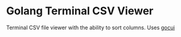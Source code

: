 # Golang Terminal CSV Viewer

Terminal CSV file viewer with the ability to sort columns.
Uses [gocui](https://github.com/jroimartin/gocui)
